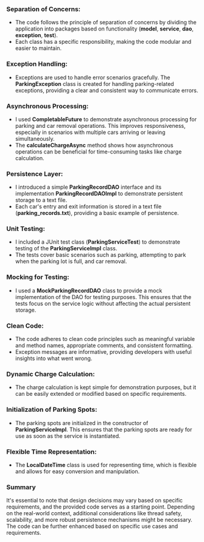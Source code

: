 ### Separation of Concerns:
- The code follows the principle of separation of concerns by dividing the application into packages based on functionality (**model**, **service**, **dao**, **exception**, **test**).
- Each class has a specific responsibility, making the code modular and easier to maintain.

### Exception Handling:
- Exceptions are used to handle error scenarios gracefully. The **ParkingException** class is created for handling parking-related exceptions, providing a clear and consistent way to communicate errors.

### Asynchronous Processing:
- I used **CompletableFuture** to demonstrate asynchronous processing for parking and car removal operations. This improves responsiveness, especially in scenarios with multiple cars arriving or leaving simultaneously.
- The **calculateChargeAsync** method shows how asynchronous operations can be beneficial for time-consuming tasks like charge calculation.

### Persistence Layer:
- I introduced a simple **ParkingRecordDAO** interface and its implementation **ParkingRecordDAOImpl** to demonstrate persistent storage to a text file.
- Each car's entry and exit information is stored in a text file (**parking_records.txt**), providing a basic example of persistence.

### Unit Testing:
- I included a JUnit test class (**ParkingServiceTest**) to demonstrate testing of the **ParkingServiceImpl** class.
- The tests cover basic scenarios such as parking, attempting to park when the parking lot is full, and car removal.

### Mocking for Testing:
- I used a **MockParkingRecordDAO** class to provide a mock implementation of the DAO for testing purposes. This ensures that the tests focus on the service logic without affecting the actual persistent storage.

### Clean Code:
- The code adheres to clean code principles such as meaningful variable and method names, appropriate comments, and consistent formatting.
- Exception messages are informative, providing developers with useful insights into what went wrong.

### Dynamic Charge Calculation:
- The charge calculation is kept simple for demonstration purposes, but it can be easily extended or modified based on specific requirements.

### Initialization of Parking Spots:
- The parking spots are initialized in the constructor of **ParkingServiceImpl**. This ensures that the parking spots are ready for use as soon as the service is instantiated.

### Flexible Time Representation:
- The **LocalDateTime** class is used for representing time, which is flexible and allows for easy conversion and manipulation.

### Summary
It's essential to note that design decisions may vary based on specific requirements, and the provided code serves as a starting point. Depending on the real-world context, additional considerations like thread safety, scalability, and more robust persistence mechanisms might be necessary. The code can be further enhanced based on specific use cases and requirements.
